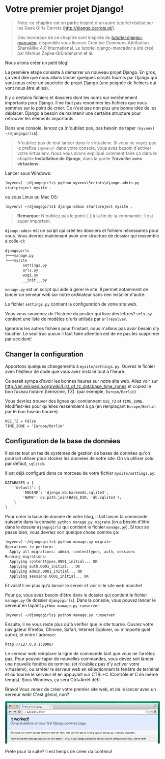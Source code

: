 # Votre premier projet Django!

> Note: ce chapitre est en partie inspiré d'un autre tutoriel réalisé par les Geek Girls Carrots (http://django.carrots.pl/).
> 
> Des morceaux de ce chapitre sont inspirés du [tutoriel django-marcador][1], disponible sous licence Creative Commons Attribution-ShareAlike 4.0 International. Le tutoriel django-marcador a été créé par Markus Zapke-Gründemann et al.

 [1]: http://django-marcador.keimlink.de/

Nous allons créer un petit blog!

La première étape consiste à démarrer un nouveau projet Django. En gros, ça veut dire que nous allons lancer quelques scripts fournis par Django qui vont nous créer un squelette de projet Django (une poignée de fichiers qui vont nous être utiles).

Il y a certains fichiers et dossiers dont les noms sur extrêmement importants pour Django. Il ne faut pas renommer les fichiers que nous sommes sur le point de créer. Ce n'est pas non plus une bonne idée de les déplacer. Django a besoin de maintenir une certaine structure pour retrouver les éléments importants.

Dans une console, lancez ça (n'oubliez pas, pas besoin de taper `(myvenv) ~/djangogirls$`):

> N'oubliez pas de tout lancer dans le virtualenv. Si vous ne voyez pas le préfixe `(myvenv)` dans votre console, vous avez besoin d'activer votre virtualenv. Nous vous avons expliqué comment faire ça dans le chapitre **Installation de Django**, dans la partie **Travailler avec virtualenv**.

Lancer sous Windows:

    (myvenv) ~/djangogirls$ python myvenv\Scripts\django-admin.py startproject mysite .
    

ou sous Linux ou Mac OS:

    (myvenv) ~/djangogirls$ django-admin startproject mysite .
    

> **Remarque**: N'oubliez pas le point (`.`) à la fin de la commande. Il est super important.

`django-admin` est un script qui créé les dossiers et fichiers nécessaires pour vous. Vous devriez maintenant avoir une structure de dossier qui ressemble à celle-ci:

    djangogirls
    ├───manage.py
    └───mysite
            settings.py
            urls.py
            wsgi.py
            __init__.py
    

`manage.py` est un script qui aide à gérer le site. Il permet notamment de lancer un serveur web sur notre ordinateur sans rien installer d'autre.

Le fichier `settings.py` contient la configuration de votre site web.

Vous vous souvenez de l'histoire du postier qui livre des lettres? `urls.py` contient une liste de modèles d'urls utilisés par `urlresolver`.

Ignorons les autres fichiers pour l'instant, nous n'allons pas avoir besoin d'y toucher. Le seul truc aucun il faut faire attention est de ne pas les supprimer par accident!

## Changer la configuration

Apportons quelques changements à `mysite/settings.py`. Ouvrez le fichier avec l'éditeur de code que vous avez installé tout à l'heure.

Ce serait sympa d'avoir les bonnes heures sur notre site web. Allez voir sur http://en.wikipedia.org/wiki/List_of_tz_database_time_zones et copiez le bon fuseau horaire (timezone, TZ). (par exemple, `Europe/Berlin`)

Vous devriez trouver des lignes qui contiennent `USE_TZ` et `TIME_ZONE`. Modifiez-les pour qu'elles ressemblent à ça (en remplaçant `Europe/Berlin` par le bon fuseau horaire):

    USE_TZ = False
    TIME_ZONE = 'Europe/Berlin'
    

## Configuration de la base de données

Il existe tout un tas de systèmes de gestion de bases de données qu'on pourrait utiliser pour stocker les données de votre site. On va utiliser celui par défaut, `sqlite3`.

Il est déjà configuré dans ce morceau de votre fichier `mysite/settings.py`:

    DATABASES = {
        'default': {
            'ENGINE': 'django.db.backends.sqlite3',
            'NAME': os.path.join(BASE_DIR, 'db.sqlite3'),
        }
    }
    

Pour créer la base de donnée de votre blog, il fait lancer la commande suivante dans la console: `python manage.py migrate` (on a besoin d'être dans le dossier `djangogirls` qui contient le fichier `manage.py`). Si tout se passe bien, vous devriez voir quelque chose comme ça:

    (myvenv) ~/djangogirls$ python manage.py migrate
    Operations to perform:
      Apply all migrations: admin, contenttypes, auth, sessions
    Running migrations:
      Applying contenttypes.0001_initial... OK
      Applying auth.0001_initial... OK
      Applying admin.0001_initial... OK
      Applying sessions.0001_initial... OK
    

Et voilà! Il ne plus qu'à lancer le server et voir si le site web marche!

Pour ça, vous avez besoin d'être dans le dossier qui contient le fichier `manage.py` (le dossier `djangogirls`). Dans la console, vous pouvez lancer le serveur en tapant `python manage.py runserver`:

    (myvenv) ~/djangogirls$ python manage.py runserver
    

Ensuite, il ne vous reste plus qu'à vérifier que le site tourne. Ouvrez votre navigateur (Firefox, Chrome, Safari, Internet Explorer, ou n'importe quel autre), et entre l'adresse:

    http://127.0.0.1:8000/
    

Le serveur web remplace la ligne de commande tant que vous ne l’arrêtez pas. Pour pouvoir taper de nouvelles commandes, vous devez soit lancer une nouvelle fenêtre de terminal (et n'oubliez pas d'y activer votre virtualenv), ou arrêter le serveur web en sélectionnant la fenêtre de terminal et où tourne le serveur et en appuyant sur CTRL+C (Contrôle et C en même temps). Sous Windows, ça sera Ctrl+Arrêt défil.

Bravo! Vous venez de créer votre premier site web, et de le lancer avec un serveur web! C'est génial, non?

![Ça a marché!][2]

 [2]: images/it_worked2.png

Prête pour la suite? Il est temps de créer du contenu!
